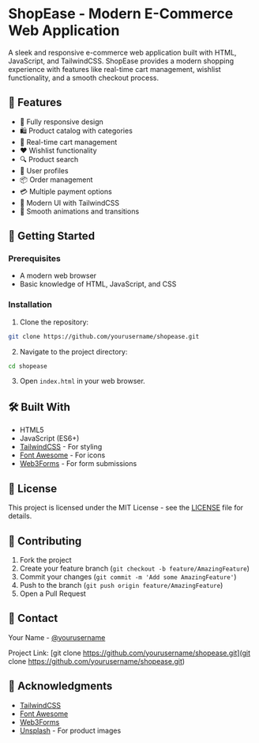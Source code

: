 # ShopEase - Modern E-Commerce Web Application

A sleek and responsive e-commerce web application built with HTML, JavaScript, and TailwindCSS. ShopEase provides a modern shopping experience with features like real-time cart management, wishlist functionality, and a smooth checkout process.

## 🌟 Features

- 📱 Fully responsive design
- 🛍️ Product catalog with categories
- 🛒 Real-time cart management
- ❤️ Wishlist functionality
- 🔍 Product search
- 👤 User profiles
- 📦 Order management
- 💳 Multiple payment options
- 🎨 Modern UI with TailwindCSS
- 💫 Smooth animations and transitions

## 🚀 Getting Started

### Prerequisites

- A modern web browser
- Basic knowledge of HTML, JavaScript, and CSS

### Installation

1. Clone the repository:
```bash
git clone https://github.com/yourusername/shopease.git
```

2. Navigate to the project directory:
```bash
cd shopease
```

3. Open `index.html` in your web browser.

## 🛠️ Built With

- HTML5
- JavaScript (ES6+)
- [TailwindCSS](https://tailwindcss.com/) - For styling
- [Font Awesome](https://fontawesome.com/) - For icons
- [Web3Forms](https://web3forms.com/) - For form submissions

## 📝 License

This project is licensed under the MIT License - see the [LICENSE](LICENSE) file for details.

## 🤝 Contributing

1. Fork the project
2. Create your feature branch (`git checkout -b feature/AmazingFeature`)
3. Commit your changes (`git commit -m 'Add some AmazingFeature'`)
4. Push to the branch (`git push origin feature/AmazingFeature`)
5. Open a Pull Request

## 📧 Contact

Your Name - [@yourusername](https://twitter.com/yourusername)

Project Link: [git clone https://github.com/yourusername/shopease.git](git clone https://github.com/yourusername/shopease.git)

## 🙏 Acknowledgments

- [TailwindCSS](https://tailwindcss.com/)
- [Font Awesome](https://fontawesome.com/)
- [Web3Forms](https://web3forms.com/)
- [Unsplash](https://unsplash.com/) - For product images 
